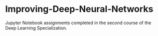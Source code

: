 # Improving-Deep-Neural-Networks

Jupyter Notebook assignments completed in the second course of the Deep Learning Specialization.
